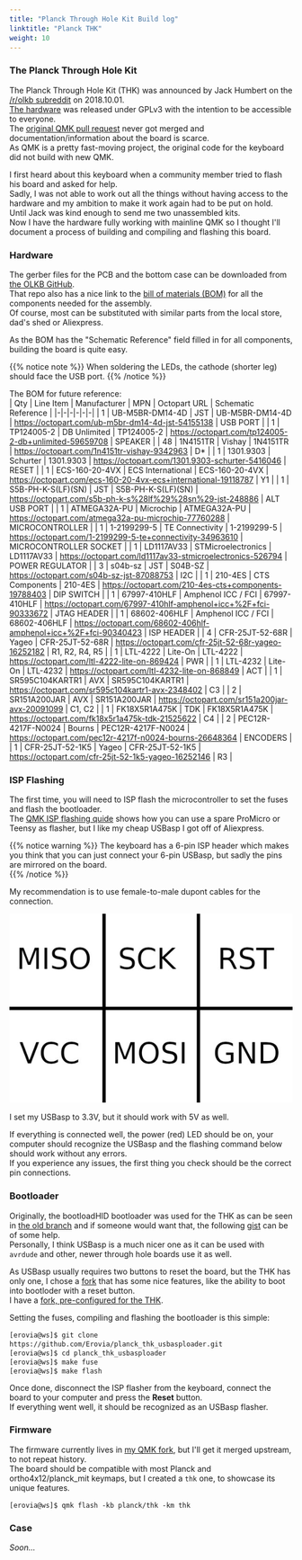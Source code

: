 ```yaml
---
title: "Planck Through Hole Kit Build log"
linktitle: "Planck THK"
weight: 10
---
```


### The Planck Through Hole Kit

The Planck Through Hole Kit (THK) was announced by Jack Humbert on the [/r/olkb subreddit](https://www.reddit.com/r/olkb/comments/9kgdds/planck_through_hole_kit_all_throughhole/) on 2018.10.01.  
[The hardware](https://github.com/olkb/planck_thk) was released under GPLv3 with the intention to be accessible to everyone.  
The [original QMK pull request](https://github.com/qmk/qmk_firmware/pull/4034) never got merged and documentation/information about the board is scarce.  
As QMK is a pretty fast-moving project, the original code for the keyboard did not build with new QMK.  

I first heard about this keyboard when a community member tried to flash his board and asked for help.  
Sadly, I was not able to work out all the things without having access to the hardware and my ambition to make it work again had to be put on hold.  
Until Jack was kind enough to send me two unassembled kits.  
Now I have the hardware fully working with mainline QMK so I thought I'll document a process of building and compiling and flashing this board.  

### Hardware

The gerber files for the PCB and the bottom case can be downloaded from [the OLKB GitHub](https://github.com/olkb/planck_thk/releases).  
That repo also has a nice link to the [bill of materials (BOM)](https://octopart.com/bom-tool/NWghestL) for all the components needed for the assembly.  
Of course, most can be substituted with similar parts from the local store, dad's shed or Aliexpress.  

As the BOM has the "Schematic Reference" field filled in for all components, building the board is quite easy.  

{{% notice note %}}
When soldering the LEDs, the cathode (shorter leg) should face the USB port.
{{% /notice %}}

The BOM for future reference:  
| Qty | Line Item | Manufacturer | MPN | Octopart URL | Schematic Reference |
|-|-|-|-|-|-|
| 1 | UB-M5BR-DM14-4D | JST | UB-M5BR-DM14-4D | https://octopart.com/ub-m5br-dm14-4d-jst-54155138 | USB PORT |
| 1 | TP124005-2 | DB Unlimited | TP124005-2 | https://octopart.com/tp124005-2-db+unlimited-59659708 | SPEAKER |
| 48 | 1N4151TR | Vishay | 1N4151TR | https://octopart.com/1n4151tr-vishay-9342963 | D* |
| 1 | 1301.9303 | Schurter | 1301.9303 | https://octopart.com/1301.9303-schurter-5416046 | RESET |
| 1 | ECS-160-20-4VX | ECS International | ECS-160-20-4VX | https://octopart.com/ecs-160-20-4vx-ecs+international-19118787 | Y1 |
| 1 | S5B-PH-K-S(LF)(SN) | JST | S5B-PH-K-S(LF)(SN) | https://octopart.com/s5b-ph-k-s%28lf%29%28sn%29-jst-248886 | ALT USB PORT |
| 1 | ATMEGA32A-PU | Microchip | ATMEGA32A-PU | https://octopart.com/atmega32a-pu-microchip-77760288 | MICROCONTROLLER |
| 1 | 1-2199299-5 | TE Connectivity | 1-2199299-5 | https://octopart.com/1-2199299-5-te+connectivity-34963610 | MICROCONTROLLER SOCKET |
| 1 | LD1117AV33 | STMicroelectronics | LD1117AV33 | https://octopart.com/ld1117av33-stmicroelectronics-526794 | POWER REGULATOR |
| 3 | s04b-sz | JST | S04B-SZ | https://octopart.com/s04b-sz-jst-87088753 | I2C |
| 1 | 210-4ES | CTS Components | 210-4ES | https://octopart.com/210-4es-cts+components-19788403 | DIP SWITCH |
| 1 | 67997-410HLF | Amphenol ICC / FCI | 67997-410HLF | https://octopart.com/67997-410hlf-amphenol+icc+%2F+fci-90333672 | JTAG HEADER |
| 1 | 68602-406HLF | Amphenol ICC / FCI | 68602-406HLF | https://octopart.com/68602-406hlf-amphenol+icc+%2F+fci-90340423 | ISP HEADER |
| 4 | CFR-25JT-52-68R | Yageo | CFR-25JT-52-68R | https://octopart.com/cfr-25jt-52-68r-yageo-16252182 | R1, R2, R4, R5 |
| 1 | LTL-4222 | Lite-On | LTL-4222 | https://octopart.com/ltl-4222-lite-on-869424 | PWR |
| 1 | LTL-4232 | Lite-On | LTL-4232 | https://octopart.com/ltl-4232-lite-on-868849 | ACT |
| 1 | SR595C104KARTR1 | AVX | SR595C104KARTR1 | https://octopart.com/sr595c104kartr1-avx-2348402 | C3 |
| 2 | SR151A200JAR | AVX | SR151A200JAR | https://octopart.com/sr151a200jar-avx-20091099 | C1, C2 |
| 1 | FK18X5R1A475K | TDK | FK18X5R1A475K | https://octopart.com/fk18x5r1a475k-tdk-21525622 | C4 |
| 2 | PEC12R-4217F-N0024 | Bourns | PEC12R-4217F-N0024 | https://octopart.com/pec12r-4217f-n0024-bourns-26648364 | ENCODERS |
| 1 | CFR-25JT-52-1K5 | Yageo | CFR-25JT-52-1K5 | https://octopart.com/cfr-25jt-52-1k5-yageo-16252146 | R3 |

### ISP Flashing

The first time, you will need to ISP flash the microcontroller to set the fuses and flash the bootloader.  
The [QMK ISP flashing quide](https://docs.qmk.fm/#/isp_flashing_guide) shows how you can use a spare ProMicro or Teensy as flasher, but I like my cheap USBasp I got off of Aliexpress.  

{{% notice warning %}}
The keyboard has a 6-pin ISP header which makes you think that you can just connect your 6-pin USBasp, but sadly the pins are mirrored on the board.  
{{% /notice %}}

My recommendation is to use female-to-male dupont cables for the connection.  

![Planck THK ISP pins](/images/thk_isp_pins.jpg)

I set my USBasp to 3.3V, but it should work with 5V as well.  

If everything is connected well, the power (red) LED should be on, your computer should recognize the USBasp and the flashing command below should work without any errors.  
If you experience any issues, the first thing you check should be the correct pin connections.  

### Bootloader

Originally, the bootloadHID bootloader was used for the THK as can be seen in [the old branch](https://github.com/qmk/qmk_firmware/tree/planck_thk) and if someone would want that, the following [gist](https://gist.github.com/jackhumbert/50cbfead6ab27b6b3ee42f8c59d72776) can be of some help.  
Personally, I think USBasp is a much nicer one as it can be used with `avrdude` and other, newer through hole boards use it as well.

As USBasp usually requires two buttons to reset the board, but the THK has only one, I chose a [fork](https://github.com/gblargg/usbasploader) that has some nice features, like the ability to boot into bootloder with a reset button.  
I have a [fork, pre-configured for the THK](https://github.com/Erovia/planck_thk_usbasploader).  

Setting the fuses, compiling and flashing the bootloader is this simple:  

```shell
[erovia@ws]$ git clone https://github.com/Erovia/planck_thk_usbasploader.git
[erovia@ws]$ cd planck_thk_usbasploader
[erovia@ws]$ make fuse
[erovia@ws]$ make flash
```

Once done, disconnect the ISP flasher from the keyboard, connect the board to your computer and press the **Reset** button.  
If everything went well, it should be recognized as an USBasp flasher.  

### Firmware

The firmware currently lives in [my QMK fork](https://github.com/Erovia/qmk_firmware/tree/planck_thk_revived), but I'll get it merged upstream, to not repeat history.  
The board should be compatible with most Planck and ortho4x12/planck_mit keymaps, but I created a `thk` one, to showcase its unique features.  

```shell
[erovia@ws]$ qmk flash -kb planck/thk -km thk
```

### Case

*Soon...*
